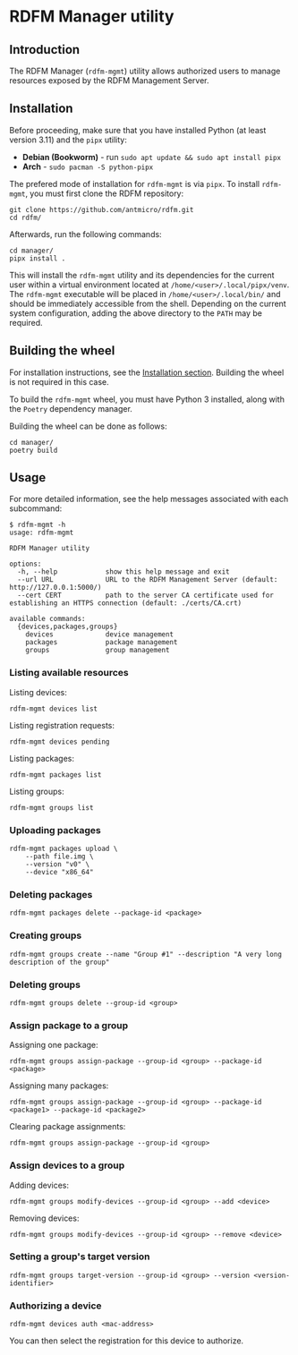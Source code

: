 # RDFM Manager utility

## Introduction

The RDFM Manager (`rdfm-mgmt`) utility allows authorized users to manage resources exposed by the RDFM Management Server.

## Installation

Before proceeding, make sure that you have installed Python (at least version 3.11) and the `pipx` utility:
- **Debian (Bookworm)** - run `sudo apt update && sudo apt install pipx`
- **Arch** - `sudo pacman -S python-pipx`

The prefered mode of installation for `rdfm-mgmt` is via `pipx`.
To install `rdfm-mgmt`, you must first clone the RDFM repository:

```
git clone https://github.com/antmicro/rdfm.git
cd rdfm/
```

Afterwards, run the following commands:

```
cd manager/
pipx install .
```

This will install the `rdfm-mgmt` utility and its dependencies for the current user within a virtual environment located at `/home/<user>/.local/pipx/venv`.
The `rdfm-mgmt` executable will be placed in `/home/<user>/.local/bin/` and should be immediately accessible from the shell.
Depending on the current system configuration, adding the above directory to the `PATH` may be required.

## Building the wheel

For installation instructions, see the [Installation section](#installation).
Building the wheel is not required in this case.

To build the `rdfm-mgmt` wheel, you must have Python 3 installed, along with the `Poetry` dependency manager.

Building the wheel can be done as follows:

```
cd manager/
poetry build
```

## Usage

For more detailed information, see the help messages associated with each subcommand:

```
$ rdfm-mgmt -h
usage: rdfm-mgmt

RDFM Manager utility

options:
  -h, --help            show this help message and exit
  --url URL             URL to the RDFM Management Server (default: http://127.0.0.1:5000/)
  --cert CERT           path to the server CA certificate used for establishing an HTTPS connection (default: ./certs/CA.crt)

available commands:
  {devices,packages,groups}
    devices             device management
    packages            package management
    groups              group management
```

### Listing available resources

Listing devices:

```
rdfm-mgmt devices list
```

Listing registration requests:

```
rdfm-mgmt devices pending
```


Listing packages:

```
rdfm-mgmt packages list
```

Listing groups:

```
rdfm-mgmt groups list
```

### Uploading packages

```
rdfm-mgmt packages upload \
    --path file.img \
    --version "v0" \
    --device "x86_64"
```

### Deleting packages

```
rdfm-mgmt packages delete --package-id <package>
```

### Creating groups

```
rdfm-mgmt groups create --name "Group #1" --description "A very long description of the group"
```

### Deleting groups

```
rdfm-mgmt groups delete --group-id <group>
```

### Assign package to a group

Assigning one package:

```
rdfm-mgmt groups assign-package --group-id <group> --package-id <package>
```

Assigning many packages:

```
rdfm-mgmt groups assign-package --group-id <group> --package-id <package1> --package-id <package2>
```

Clearing package assignments:

```
rdfm-mgmt groups assign-package --group-id <group>
```

### Assign devices to a group

Adding devices:

```
rdfm-mgmt groups modify-devices --group-id <group> --add <device>
```

Removing devices:

```
rdfm-mgmt groups modify-devices --group-id <group> --remove <device>
```

### Setting a group's target version

```
rdfm-mgmt groups target-version --group-id <group> --version <version-identifier>
```

### Authorizing a device

```
rdfm-mgmt devices auth <mac-address>
```

You can then select the registration for this device to authorize.
